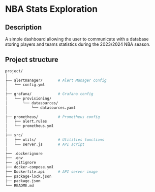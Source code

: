 # NBA Stats Exploration

## Description
A simple dashboard allowing the user to communicate with a database storing players and teams statistics during the 2023/2024 NBA season.

## Project structure
```bash
project/
│
├── alertmanager/       # Alert Manager config
│   └── config.yml
│
├── grafana/            # Grafana config
│   └── provisioning/
│       └── datasources/
│           └── datasources.yaml
│
├── prometheus/         # Prometheus config
│   ├── alert.rules
│   └── prometheus.yml
│
├── src/
│   ├── utils/          # Utilities functions
│   └── server.js       # API script
│
├── .dockerignore
├── .env
├── .gitignore
├── docker-compose.yml
├── Dockerfile.api      # API server image
├── package-lock.json
├── package.json
└── README.md
```